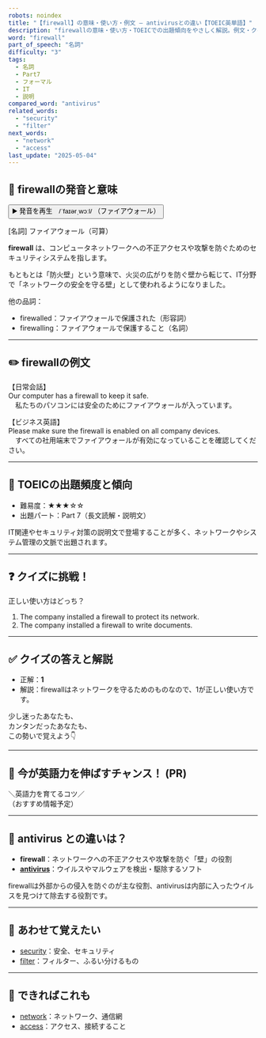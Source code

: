 ```yaml
---
robots: noindex
title: "【firewall】の意味・使い方・例文 ― antivirusとの違い【TOEIC英単語】"
description: "firewallの意味・使い方・TOEICでの出題傾向をやさしく解説。例文・クイズ付きでantivirusとの違いもわかりやすく学べます。"
word: "firewall"
part_of_speech: "名詞"
difficulty: "3"
tags:
  - 名詞
  - Part7
  - フォーマル
  - IT
  - 説明
compared_word: "antivirus"
related_words:
  - "security"
  - "filter"
next_words:
  - "network"
  - "access"
last_update: "2025-05-04"
---
```


## 🔰 firewallの発音と意味

<button class="play-audio" onclick="playTTS('firewall')">
  <span class="play-audio-main">
    ▶️ 発音を再生　/ˈfaɪərˌwɔːl/
  </span>
  <span class="play-audio-sub">
    （ファイアウォール）
  </span>
</button>

[名詞] ファイアウォール（可算）

**firewall** は、コンピュータネットワークへの不正アクセスや攻撃を防ぐためのセキュリティシステムを指します。

もともとは「防火壁」という意味で、火災の広がりを防ぐ壁から転じて、IT分野で「ネットワークの安全を守る壁」として使われるようになりました。

他の品詞：  
- firewalled：ファイアウォールで保護された（形容詞）
- firewalling：ファイアウォールで保護すること（名詞）

---

## ✏️ firewallの例文

【日常会話】  
Our computer has a firewall to keep it safe.  
　私たちのパソコンには安全のためにファイアウォールが入っています。

【ビジネス英語】  
Please make sure the firewall is enabled on all company devices.  
　すべての社用端末でファイアウォールが有効になっていることを確認してください。

---

## 🎯 TOEICの出題頻度と傾向

- 難易度：★★★☆☆
- 出題パート：Part 7（長文読解・説明文）

IT関連やセキュリティ対策の説明文で登場することが多く、ネットワークやシステム管理の文脈で出題されます。

---

## ❓ クイズに挑戦！

正しい使い方はどっち？

1. The company installed a firewall to protect its network.  
2. The company installed a firewall to write documents.

---

## ✅ クイズの答えと解説

- 正解：**1**
- 解説：firewallはネットワークを守るためのものなので、1が正しい使い方です。

少し迷ったあなたも、  
カンタンだったあなたも、  
この勢いで覚えよう👇️

---

## 🚀 今が英語力を伸ばすチャンス！ (PR)

<div class="info-center">
＼英語力を育てるコツ／<br>  
（おすすめ情報予定）
</div>

---

## 🤔  antivirus との違いは？

- **firewall**：ネットワークへの不正アクセスや攻撃を防ぐ「壁」の役割
- **[antivirus](/antivirus)**：ウイルスやマルウェアを検出・駆除するソフト

firewallは外部からの侵入を防ぐのが主な役割、antivirusは内部に入ったウイルスを見つけて除去する役割です。

---

## 🧩 あわせて覚えたい

- [security](/security)：安全、セキュリティ
- [filter](/filter)：フィルター、ふるい分けるもの

---

## 📖 できればこれも

- [network](/network)：ネットワーク、通信網
- [access](/access)：アクセス、接続すること

<!-- cvid: aid02_bid04 -->
